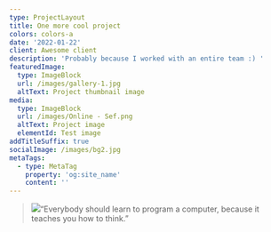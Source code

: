 ```yaml
---
type: ProjectLayout
title: One more cool project
colors: colors-a
date: '2022-01-22'
client: Awesome client
description: 'Probably because I worked with an entire team :) '
featuredImage:
  type: ImageBlock
  url: /images/gallery-1.jpg
  altText: Project thumbnail image
media:
  type: ImageBlock
  url: /images/Online - Sef.png
  altText: Project image
  elementId: Test image
addTitleSuffix: true
socialImage: /images/bg2.jpg
metaTags:
  - type: MetaTag
    property: 'og:site_name'
    content: ''
---
```

> ![](/images/random-image.png)“Everybody should learn to program a computer, because it teaches you how to think.”


